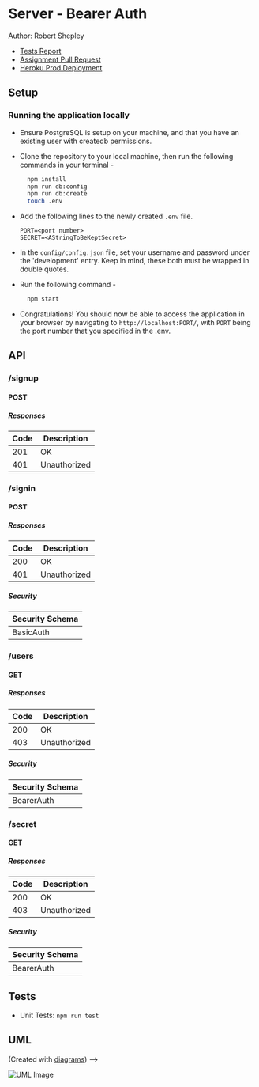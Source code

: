 # Server - Bearer Auth

Author: Robert Shepley
<!-- Replace URL's and add more necessary links -->
- [Tests Report](URL)
- [Assignment Pull Request](URL)
- [Heroku Prod Deployment](URL)

## Setup

### Running the application locally

- Ensure PostgreSQL is setup on your machine, and that you have an existing user with createdb permissions.

- Clone the repository to your local machine, then run the following commands in your terminal -

  ```bash
    npm install
    npm run db:config
    npm run db:create
    touch .env
  ```

- Add the following lines to the newly created `.env` file.

  ```text
  PORT=<port number>
  SECRET=<AStringToBeKeptSecret>
  ```

- In the `config/config.json` file, set your username and password under the 'development' entry. Keep in mind, these both must be wrapped in double quotes.

- Run the following command -

  ```bash
    npm start
  ```

- Congratulations! You should now be able to access the application in your browser by navigating to `http://localhost:PORT/`, with `PORT` being the port number that you specified in the .env.

## API

### /signup

#### POST

##### Responses

| Code | Description |
| ---- | ----------- |
| 201 | OK |
| 401 | Unauthorized |

### /signin

#### POST

##### Responses


| Code | Description |
| ---- | ----------- |
| 200 | OK |
| 401 | Unauthorized |

##### Security

| Security Schema
| --- |
| BasicAuth |

### /users

#### GET

##### Responses

| Code | Description |
| ---- | ----------- |
| 200 | OK |
| 403 | Unauthorized |

##### Security

| Security Schema
| --- |
| BearerAuth |

### /secret

#### GET

##### Responses

| Code | Description |
| ---- | ----------- |
| 200 | OK |
| 403 | Unauthorized |

##### Security

| Security Schema
| --- |
| BearerAuth |

## Tests

- Unit Tests: `npm run test`

## UML

(Created with [diagrams](https://app.diagrams.net/)) -->

![UML Image](URL)
